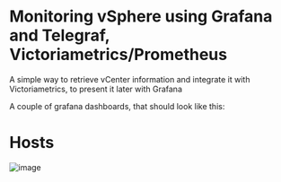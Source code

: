 # Monitoring vSphere using Grafana and Telegraf, Victoriametrics/Prometheus
A simple way to retrieve vCenter information and integrate it with Victoriametrics, to present it later with Grafana

A сouple of grafana dashboards, that should look like this:

# Hosts

![image](https://github.com/user-attachments/assets/55861345-307a-4c88-87bd-33dbfd946ad8)
